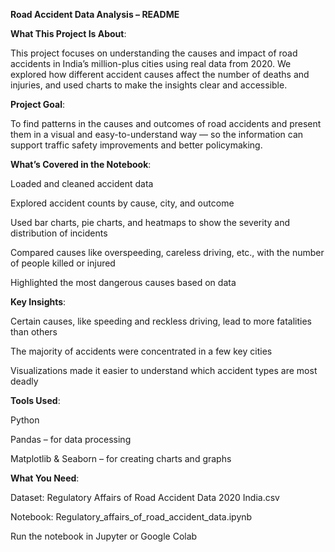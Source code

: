 **Road Accident Data Analysis – README**

**What This Project Is About**:

This project focuses on understanding the causes and impact of road accidents in India’s million-plus cities using real data from 2020. We explored how different accident causes affect the number of deaths and injuries, and used charts to make the insights clear and accessible.

**Project Goal**:

To find patterns in the causes and outcomes of road accidents and present them in a visual and easy-to-understand way — so the information can support traffic safety improvements and better policymaking.

**What’s Covered in the Notebook**:

Loaded and cleaned accident data

Explored accident counts by cause, city, and outcome

Used bar charts, pie charts, and heatmaps to show the severity and distribution of incidents

Compared causes like overspeeding, careless driving, etc., with the number of people killed or injured

Highlighted the most dangerous causes based on data

**Key Insights**:

Certain causes, like speeding and reckless driving, lead to more fatalities than others

The majority of accidents were concentrated in a few key cities

Visualizations made it easier to understand which accident types are most deadly

**Tools Used**:

Python

Pandas – for data processing

Matplotlib & Seaborn – for creating charts and graphs

**What You Need**:

Dataset: Regulatory Affairs of Road Accident Data 2020 India.csv

Notebook: Regulatory_affairs_of_road_accident_data.ipynb

Run the notebook in Jupyter or Google Colab

